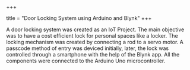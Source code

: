 +++

title = "Door Locking System using Arduino and Blynk"
+++



A door locking system was created as an IoT Project. The main objective was to have a cost efficient lock for personal spaces like a locker. The locking mechanism was created by connecting a rod to a servo motor. A passcode method of entry was deviced initially, later, the lock was controlled through a smartphone with the help of the Blynk app. All the components were connected to the Arduino Uno microcontroller.
